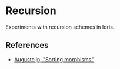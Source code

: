 # Recursion

Experiments with recursion schemes in Idris.

## References

* [Augusteijn, "Sorting morphisms"](https://pdfs.semanticscholar.org/87b2/6d98d4c3e2f7983d0b79fba83c1f359abe25.pdf)